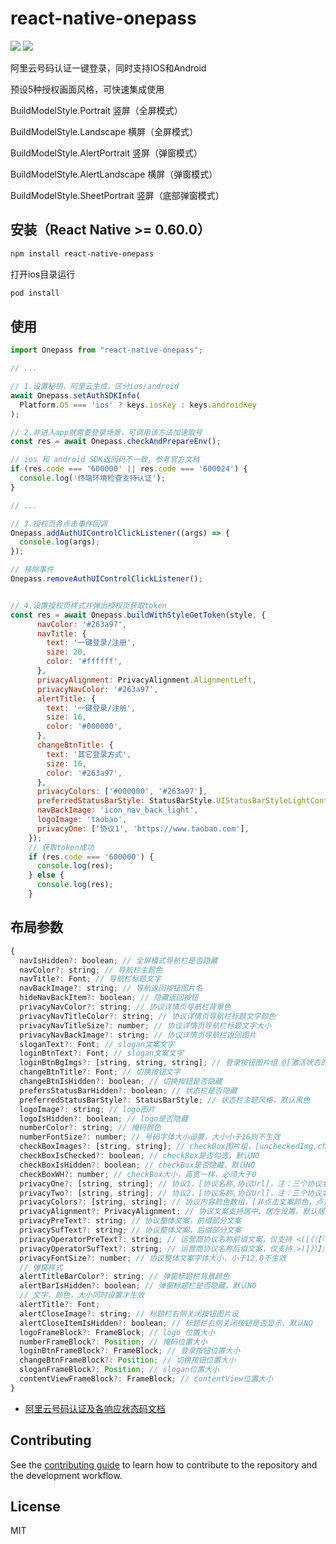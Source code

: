 # react-native-onepass

[![](https://img.shields.io/npm/v/react-native-onepass.svg?style=flat-square)][npm]
[![](https://img.shields.io/npm/l/react-native-onepass.svg?style=flat-square)][npm]

[npm]: https://www.npmjs.com/package/react-native-onepass

阿里云号码认证一键登录，同时支持IOS和Android

预设5种授权画面风格，可快速集成使用

BuildModelStyle.Portrait 竖屏（全屏模式）

BuildModelStyle.Landscape 横屏（全屏模式）

BuildModelStyle.AlertPortrait 竖屏（弹窗模式）

BuildModelStyle.AlertLandscape 横屏（弹窗模式）

BuildModelStyle.SheetPortrait 竖屏（底部弹窗模式）



## 安装（React Native >= 0.60.0）

```sh
npm install react-native-onepass
```
打开ios目录运行

```sh
pod install
```

## 使用

```js
import Onepass from "react-native-onepass";

// ...

// 1.设置秘钥，阿里云生成，区分ios/android
await Onepass.setAuthSDKInfo(
  Platform.OS === 'ios' ? keys.iosKey : keys.androidKey
);

// 2.非进入app就需要登录场景，可调用该方法加速取号
const res = await Onepass.checkAndPrepareEnv();

// ios 和 android SDK返回码不一致，参考官方文档
if (res.code === '600000' || res.code === '600024') {
  console.log('终端环境检查⽀持认证');
}

// ...

// 3.授权页各点击事件回调
Onepass.addAuthUIControlClickListener((args) => {
  console.log(args);
});

// 移除事件
Onepass.removeAuthUIControlClickListener();


// 4.设置授权页样式并弹出授权页获取token
const res = await Onepass.buildWithStyleGetToken(style, {
      navColor: '#263a97',
      navTitle: {
        text: '一键登录/注册',
        size: 20,
        color: '#ffffff',
      },
      privacyAlignment: PrivacyAlignment.AlignmentLeft,
      privacyNavColor: '#263a97',
      alertTitle: {
        text: '一键登录/注册',
        size: 16,
        color: '#000000',
      },
      changeBtnTitle: {
        text: '其它登录方式',
        size: 16,
        color: '#263a97',
      },
      privacyColors: ['#000000', '#263a97'],
      preferredStatusBarStyle: StatusBarStyle.UIStatusBarStyleLightContent,
      navBackImage: 'icon_nav_back_light',
      logoImage: 'taobao',
      privacyOne: ['协议1', 'https://www.taobao.com'],
    });
    // 获取token成功
    if (res.code === '600000') {
      console.log(res);
    } else {
      console.log(res);
    }
```
## 布局参数
```js
{
  navIsHidden?: boolean; // 全屏模式导航栏是否隐藏
  navColor?: string; // 导航栏主题色
  navTitle?: Font; // 导航栏标题文字
  navBackImage?: string; // 导航返回按钮图片名
  hideNavBackItem?: boolean; // 隐藏返回按钮
  privacyNavColor?: string; // 协议详情页导航栏背景色
  privacyNavTitleColor?: string; // 协议详情页导航栏标题文字颜色
  privacyNavTitleSize?: number; // 协议详情页导航栏标题文字大小
  privacyNavBackImage?: string; // 协议详情页导航栏返回图片
  sloganText?: Font; // slogan文案文字
  loginBtnText?: Font; // slogan文案文字
  loginBtnBgImgs?: [string, string, string]; // 登录按钮图片组 @[激活状态的图片,失效状态的图片,高亮状态的图片]
  changeBtnTitle?: Font; // 切换按钮文字
  changeBtnIsHidden?: boolean; // 切换按钮是否隐藏
  prefersStatusBarHidden?: boolean; // 状态栏是否隐藏
  preferredStatusBarStyle?: StatusBarStyle; // 状态栏主题风格，默认黑色
  logoImage?: string; // logo图片
  logoIsHidden?: boolean; // logo是否隐藏
  numberColor?: string; // 掩码颜色
  numberFontSize?: number; // 号码字体大小设置，大小小于16则不生效
  checkBoxImages?: [string, string]; // checkBox图片组，[uncheckedImg,checkedImg]
  checkBoxIsChecked?: boolean; // checkBox是否勾选，默认NO
  checkBoxIsHidden?: boolean; // checkBox是否隐藏，默认NO
  checkBoxWH?: number; // checkBox大小，高宽一样，必须大于0
  privacyOne?: [string, string]; // 协议1，[协议名称,协议Url]，注：三个协议名称不能相同
  privacyTwo?: [string, string]; // 协议2，[协议名称,协议Url]，注：三个协议名称不能相同
  privacyColors?: [string, string]; // 协议内容颜色数组，[非点击文案颜色，点击文案颜色]
  privacyAlignment?: PrivacyAlignment; // 协议文案支持居中、居左设置，默认居左
  privacyPreText?: string; // 协议整体文案，前缀部分文案
  privacySufText?: string; // 协议整体文案，后缀部分文案
  privacyOperatorPreText?: string; // 运营商协议名称前缀文案，仅支持 <([《（【『
  privacyOperatorSufText?: string; // 运营商协议名称后缀文案，仅支持 >)]》）】』
  privacyFontSize?: number; // 协议整体文案字体大小，小于12.0不生效
  // 弹窗样式
  alertTitleBarColor?: string; // 弹窗标题栏背景颜色
  alertBarIsHidden?: boolean; // 弹窗标题栏是否隐藏，默认NO
  // 文字，颜色，大小同时设置才生效
  alertTitle?: Font;
  alertCloseImage?: string; // 标题栏右侧关闭按钮图片设
  alertCloseItemIsHidden?: boolean; // 标题栏右侧关闭按钮是否显示，默认NO
  logoFrameBlock?: FrameBlock; // logo 位置大小
  numberFrameBlock?: Position; // 掩码位置大小
  loginBtnFrameBlock?: FrameBlock; // 登录按钮位置大小
  changeBtnFrameBlock?: Position; // 切换按钮位置大小
  sloganFrameBlock?: Position; // slogan位置大小
  contentViewFrameBlock?: FrameBlock; // contentView位置大小
}
```

* [阿里云号码认证及各响应状态码文档](https://help.aliyun.com/document_detail/144231.html)

## Contributing

See the [contributing guide](CONTRIBUTING.md) to learn how to contribute to the repository and the development workflow.

## License

MIT
